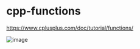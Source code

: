 # cpp-functions

https://www.cplusplus.com/doc/tutorial/functions/

![image](https://user-images.githubusercontent.com/62290677/155851958-75be5fc3-249d-4119-ab99-ec626d94040d.png)
